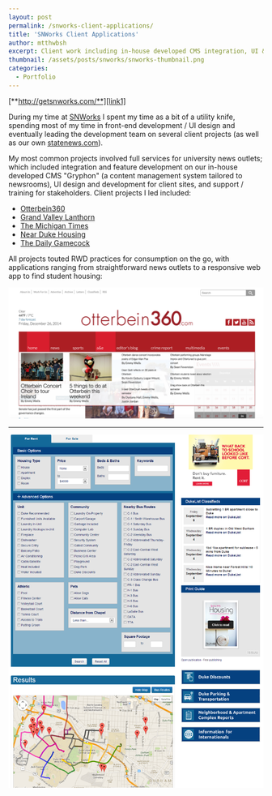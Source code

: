 ```yaml
---
layout: post
permalink: /snworks-client-applications/
title: 'SNWorks Client Applications'
author: mtthwbsh
excerpt: Client work including in-house developed CMS integration, UI & experience design, web app development, and more. 
thumbnail: /assets/posts/snworks/snworks-thumbnail.png
categories:
  - Portfolio
---
```

[**http://getsnworks.com/**][link1]

During my time at [SNWorks][link1] I spent my time as a bit of a utility knife, spending most of my time in front-end development / UI design and eventually leading the development team on several client projects (as well as our own [statenews.com][link1]).

My most common projects involved full services for university news outlets; which included integration and feature development on our in-house developed CMS "Gryphon" (a content management system tailored to newsrooms), UI design and development for client sites, and support / training for stakeholders. Client projects I led included:

+ [Otterbein360][link3]
+ [Grand Valley Lanthorn][link4]
+ [The Michigan Times][link5]
+ [Near Duke Housing][link6]
+ [The Daily Gamecock][link7]

All projects touted RWD practices for consumption on the go, with applications ranging from straightforward news outlets to a responsive web app to find student housing:

![Website screenshot][image2]

---

![Website screenshot][image3]

<!-- Links -->
[link1]:			http://getsnworks.com/
[link2]:			http://statenews.com/
[link3]:			http://www.otterbein360.com/
[link4]:			http://www.lanthorn.com/
[link5]:			http://www.themichigantimes.com/
[link6]:			http://www.nearduke.com/housing
[link7]:			http://www.dailygamecock.com/

<!-- Images -->
[image1]: 			/assets/posts/snworks/snworks-thumbnail.png
[image2]: 			/assets/posts/snworks/Otterbein_dropdown.png
[image3]: 			/assets/posts/snworks/duke2.png
